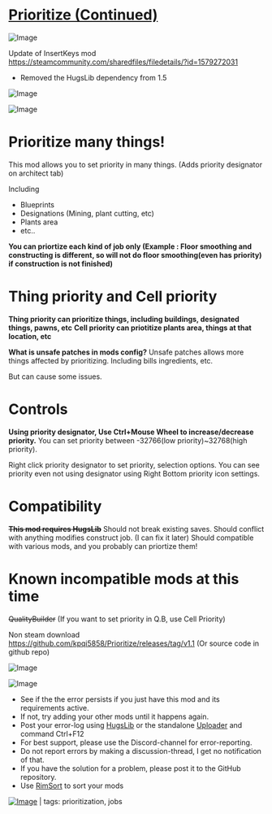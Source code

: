 # [Prioritize (Continued)](https://steamcommunity.com/sharedfiles/filedetails/?id=3276664162)

![Image](https://i.imgur.com/buuPQel.png)

Update of InsertKeys mod https://steamcommunity.com/sharedfiles/filedetails/?id=1579272031

- Removed the HugsLib dependency from 1.5

![Image](https://i.imgur.com/pufA0kM.png)
	
![Image](https://i.imgur.com/Z4GOv8H.png)

# Prioritize many things!


This mod allows you to set priority in many things.
(Adds priority designator on architect tab)

Including
 - Blueprints
 - Designations (Mining, plant cutting, etc)
 - Plants area
 - etc..

**You can priortize each kind of job only 
(Example : Floor smoothing and constructing is different, so will not do floor smoothing(even has priority) if construction is not finished)**

# Thing priority and Cell priority

**Thing priority can prioritize things, including buildings, designated things, pawns, etc**
**Cell priority can priotitize plants area, things at that location, etc**


**What is unsafe patches in mods config?**
Unsafe patches allows more things affected by prioritizing.
Including bills ingredients, etc.

But can cause some issues.


# Controls

**Using priority designator, Use Ctrl+Mouse Wheel to increase/decrease priority.**
You can set priority between -32766(low priority)~32768(high priority).

Right click priority designator to set priority, selection options.
You can see priority even not using designator using Right Bottom priority icon settings.


# Compatibility

~~**This mod requires HugsLib**~~
Should not break existing saves.
Should conflict with anything modifies construct job. (I can fix it later)
Should compatible with various mods, and you probably can priortize them!

# Known incompatible mods at this time

~~QualityBuilder~~ (If you want to set priority in Q.B, use Cell Priority)


Non steam download https://github.com/kpqi5858/Prioritize/releases/tag/v1.1
(Or source code in github repo)


![Image](https://i.imgur.com/qWJBwra.gif)

![Image](https://i.imgur.com/PwoNOj4.png)



-  See if the the error persists if you just have this mod and its requirements active.
-  If not, try adding your other mods until it happens again.
-  Post your error-log using [HugsLib](https://steamcommunity.com/workshop/filedetails/?id=818773962) or the standalone [Uploader](https://steamcommunity.com/sharedfiles/filedetails/?id=2873415404) and command Ctrl+F12
-  For best support, please use the Discord-channel for error-reporting.
-  Do not report errors by making a discussion-thread, I get no notification of that.
-  If you have the solution for a problem, please post it to the GitHub repository.
-  Use [RimSort](https://github.com/RimSort/RimSort/releases/latest) to sort your mods

 

[![Image](https://img.shields.io/github/v/release/emipa606/Prioritize?label=latest%20version&style=plastic&color=9f1111&labelColor=black)](https://steamcommunity.com/sharedfiles/filedetails/changelog/3276664162) | tags: prioritization,  jobs
